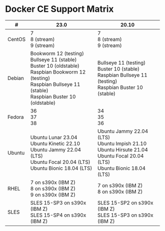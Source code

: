 # Docker CE Support Matrix

| #      | 23.0                                                                                                                                                                             | 20.10                                                                                                                                |
|--------|----------------------------------------------------------------------------------------------------------------------------------------------------------------------------------|--------------------------------------------------------------------------------------------------------------------------------------|
| CentOS | 7<br/>8 (stream)<br/>9 (stream)                                                                                                                                                  | 7<br/>8 (stream)<br/>9 (stream)                                                                                                      |
| Debian | Bookworm 12 (testing)<br/>Bullseye 11 (stable)<br/>Buster 10 (oldstable)<br/>Raspbian Bookworm 12 (testing)<br/>Raspbian Bullseye 11 (stable)<br/>Raspbian Buster 10 (oldstable) | Bullseye 11 (testing)<br/>Buster 10 (stable)<br/>Raspbian Bullseye 11 (testing)<br/>Raspbian Buster 10 (stable)                      |
| Fedora | 36<br/>37<br/>38                                                                                                                                                                 | 34<br/>35<br/>36                                                                                                                     |
| Ubuntu | Ubuntu Lunar 23.04<br/>Ubuntu Kinetic 22.10<br/>Ubuntu Jammy 22.04 (LTS)<br/>Ubuntu Focal 20.04 (LTS)<br/>Ubuntu Bionic 18.04 (LTS)                                              | Ubuntu Jammy 22.04 (LTS)<br/>Ubuntu Impish 21.10<br/>Ubuntu Hirsute 21.04<br/>Ubuntu Focal 20.04 (LTS)<br/>Ubuntu Bionic 18.04 (LTS) |
| RHEL   | 7 on s390x (IBM Z)<br/>8 on s390x (IBM Z)<br/>9 on s390x (IBM Z)                                                                                                                 | 7 on s390x (IBM Z)<br/>8 on s390x (IBM Z)                                                                                            |
| SLES   | SLES 15-SP3 on s390x (IBM Z)<br/>SLES 15-SP4 on s390x (IBM Z)                                                                                                                    | SLES 15-SP2 on s390x (IBM Z)<br/>SLES 15-SP3 on s390x (IBM Z)                                                                        |                                                                  |